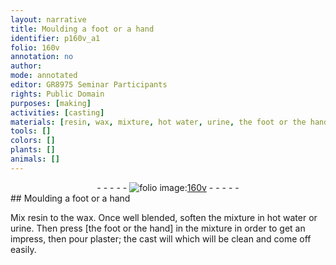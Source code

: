 ```yaml
---
layout: narrative
title: Moulding a foot or a hand
identifier: p160v_a1
folio: 160v
annotation: no
author:
mode: annotated
editor: GR8975 Seminar Participants
rights: Public Domain
purposes: [making]
activities: [casting]
materials: [resin, wax, mixture, hot water, urine, the foot or the hand, plaster, cast]
tools: []
colors: []
plants: []
animals: []
---
```


 <div class="folio" align="center">- - - - - <a href="http://gallica.bnf.fr/ark:/12148/btv1b10500001g/f326.item.r=" target="_blank"><img src="https://cu-mkp.github.io/GR8975-edition/assets/photo-icon.png" alt="folio image: " style="display:inline-block; margin-bottom:-3px;"/>160v</a> - - - - - </div> <span class="activity"></span> 
## Moulding a foot or a hand

 
Mix <span class="material">resin</span> to the <span class="material">wax</span>. Once well blended, soften the <span class="material">mixture</span> in <span class="material">hot water</span> or <span class="material">urine</span>. Then press <span class="material">[the foot or the hand]</span> in the <span class="material">mixture</span> in order to get an impress, then pour <span class="material">plaster</span>; the <span class="material">cast</span> will which will be clean and come off easily.
 